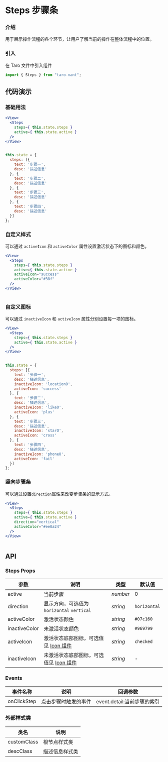 # Steps 步骤条

### 介绍

用于展示操作流程的各个环节，让用户了解当前的操作在整体流程中的位置。

### 引入

在 Taro 文件中引入组件

```js
import { Steps } from "taro-vant"; 
```

## 代码演示

### 基础用法

```jsx
<View>
  <Steps
    steps={ this.state.steps }
    active={ this.state.active }
  />
</View>
 
```

```js
this.state = {
  steps: [{
    text: '步骤一',
    desc: '描述信息'
  }, {
    text: '步骤二',
    desc: '描述信息'
  }, {
    text: '步骤三',
    desc: '描述信息'
  }, {
    text: '步骤四',
    desc: '描述信息'
  }]
}; 
```

### 自定义样式

可以通过 `activeIcon` 和 `activeColor` 属性设置激活状态下的图标和颜色。

```jsx
<View>
  <Steps
    steps={ this.state.steps }
    active={ this.state.active }
    activeIcon="success"
    activeColor="#38f"
  />
</View>
 
```

### 自定义图标

可以通过 `inactiveIcon` 和 `activeIcon` 属性分别设置每一项的图标。

```jsx
<View>
  <Steps
    steps={ this.state.steps }
    active={ this.state.active }
  />
</View>
 
```

```js
this.state = {
  steps: [{
    text: '步骤一',
    desc: '描述信息',
    inactiveIcon: 'locationO',
    activeIcon: 'success'
  }, {
    text: '步骤二',
    desc: '描述信息',
    inactiveIcon: 'likeO',
    activeIcon: 'plus'
  }, {
    text: '步骤三',
    desc: '描述信息',
    inactiveIcon: 'starO',
    activeIcon: 'cross'
  }, {
    text: '步骤四',
    desc: '描述信息',
    inactiveIcon: 'phoneO',
    activeIcon: 'fail'
  }]
}; 
```

### 竖向步骤条

可以通过设置`direction`属性来改变步骤条的显示方式。

```jsx
<View>
  <Steps
    steps={ this.state.steps }
    active={ this.state.active }
    direction="vertical"
    activeColor="#ee0a24"
  />
</View>
 
```

## API

### Steps Props

|  参数  | 说明 | 类型 | 默认值 |
| --- | --- | --- | --- |
|  active  | 当前步骤 | _number_ | 0 |
|  direction  | 显示方向，可选值为 `horizontal` `vertical` | _string_ | `horizontal` |
|  activeColor  | 激活状态颜色 | _string_ | `#07c160` |
|  inactiveColor  | 未激活状态颜色 | _string_ | `#969799` |
|  activeIcon  | 激活状态底部图标，可选值见 [Icon 组件](#/icon) | _string_ | `checked` |
|  inactiveIcon  | 未激活状态底部图标，可选值见 [Icon 组件](#/icon) | _string_ | - |

### Events

|  事件名称         | 说明                 | 回调参数                    |
| --------------- | -------------------- | --------------------------- |
|  onClickStep  | 点击步骤时触发的事件 | event.detail:当前步骤的索引 |

### 外部样式类

|  类名          | 说明           |
| ------------ | -------------- |
|  customClass  | 根节点样式类   |
|  descClass    | 描述信息样式类 |

